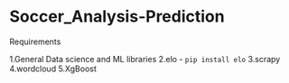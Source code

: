 # Soccer_Analysis-Prediction

Requirements

1.General Data science and ML libraries
2.elo - `pip install elo`
3.scrapy
4.wordcloud
5.XgBoost
